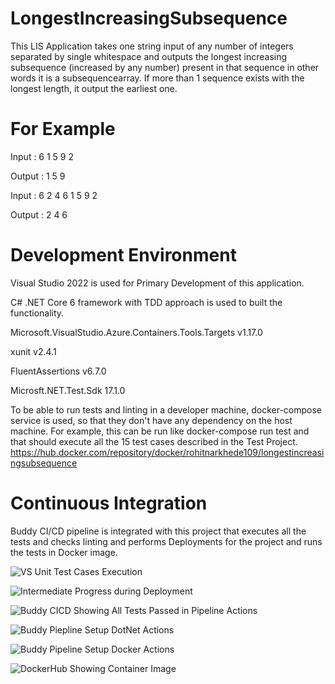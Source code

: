 # LongestIncreasingSubsequence
This LIS Application takes one string input of any number of integers separated by single whitespace and outputs the longest increasing subsequence (increased by any number) present in that sequence in other words it is a subsequencearray. If more than 1 sequence exists with the longest length, it output the earliest one.

# For Example

Input : 
6 1 5 9 2

Output : 
1 5 9

Input : 
6 2 4 6 1 5 9 2

Output : 
2 4 6

# Development Environment

Visual Studio 2022 is used for Primary Development of this application.

C# .NET Core 6 framework with TDD approach is used to built the functionality.

Microsoft.VisualStudio.Azure.Containers.Tools.Targets v1.17.0

xunit v2.4.1 

FluentAssertions v6.7.0

Microsft.NET.Test.Sdk 17.1.0

To be able to run tests and linting in a developer machine, docker-compose service is used, so that they don't have any dependency on the host machine. For example, this can be run like docker-compose run test and that should execute all the 15 test cases described in the Test Project.
https://hub.docker.com/repository/docker/rohitnarkhede109/longestincreasingsubsequence

# Continuous Integration

Buddy CI/CD pipeline is integrated with this project that executes all the tests and checks linting and performs Deployments for the project and runs the tests in Docker image.

![VS Unit Test Cases Execution](https://user-images.githubusercontent.com/10917456/187227633-4a79d113-bac0-40d4-8243-dff0f01d2d1e.JPG)

![Intermediate Progress during Deployment](https://user-images.githubusercontent.com/10917456/187227624-b567b73f-280b-45d1-a2e9-794b181acff6.JPG)

![Buddy CICD Showing All Tests Passed in Pipeline Actions](https://user-images.githubusercontent.com/10917456/187227586-8edcc236-bfdf-41dc-b429-2b758a822533.JPG)

![Buddy Piepline Setup DotNet Actions](https://user-images.githubusercontent.com/10917456/187227599-da164220-8ff1-4cbf-9afc-8111bdf9d3f5.JPG)

![Buddy Pipeline Setup Docker Actions](https://user-images.githubusercontent.com/10917456/187227606-608e9153-4509-4bd3-b028-f93709f83852.JPG)

![DockerHub Showing Container Image](https://user-images.githubusercontent.com/10917456/187227612-784e0d22-f1cd-43ed-9403-89241b0239f2.JPG)

